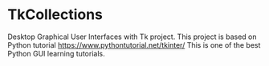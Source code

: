 # TkCollections
 Desktop Graphical User Interfaces with Tk project.
 This project is based on Python tutorial https://www.pythontutorial.net/tkinter/
 This is one of the best Python GUI learning tutorials. 
